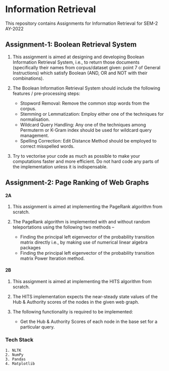 # Information Retrieval

This repository contains Assignments for Information Retrieval for SEM-2 AY-2022

## Assignment-1: Boolean Retrieval System

1. This assignment is aimed at designing and developing Boolean Information Retrieval System, i.e., to return those documents (specifically their names from corpus/dataset given: point 7 of General Instructions) which satisfy Boolean (AND, OR and NOT with their combinations).

2. The Boolean Information Retrieval System should include the following features / pre-processing steps:
    - Stopword Removal: Remove the common stop words from the corpus.
    - Stemming or Lemmatization: Employ either one of the techniques for normalisation.
    - Wildcard Query Handling: Any one of the techniques among Permuterm or K-Gram index should be used for wildcard query management.
    - Spelling Correction: Edit Distance Method should be employed to correct misspelled words.

3. Try to vectorise your code as much as possible to make your computations faster and more efficient. Do not hard code any parts of the implementation unless it is indispensable. 


## Assignment-2: Page Ranking of Web Graphs

#### 2A

1. This assignment is aimed at implementing the PageRank algorithm from scratch.

2. The PageRank algorithm is implemented with and without random teleportations using the following two methods –
   
   - Finding the principal left eigenvector of the probability transition matrix directly i.e., by making use of 
   numerical linear algebra packages
   - Finding the principal left eigenvector of the probability transition matrix Power Iteration method.

#### 2B

1. This assignment is aimed at implementing the HITS algorithm from scratch.

2. The HITS implementation expects the near-steady state values of the Hub & Authority scores of the nodes
   in the given web graph.
   
3. The following functionality is required to be implemented:
   - Get the Hub & Authority Scores of each node in the base set for a particular query.

### Tech Stack 
```
1. NLTK
2. NumPy
3. Pandas
4. Matplotlib
```
